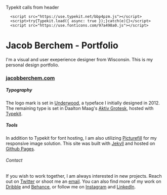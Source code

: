 Typekit calls from header

```
  <script src="https://use.typekit.net/bbp4pzm.js"></script>
  <script>try{Typekit.load({ async: true });}catch(e){}</script>
  <script src="https://use.fonticons.com/97a498a0.js"></script>
```

# Jacob Berchem - Portfolio

I'm a visual and user exeperience designer from Wisconsin. This is my personal design portfolio.
### [jacobberchem.com](http://jacobberchem.com/)

##### Typography
The logo mark is set in [Underwood](http://jacobberchem.com/portfolio/underwood/), a typeface I initially designed in 2012.
The remaining type is set in Daalton Maag's [Aktiv Grotesk](https://www.daltonmaag.com/library/aktiv-grotesk_), hosted with [Typekit](https://typekit.com/fonts/aktiv-grotesk-std).

##### Tools
In addition to Typekit for font hosting, I am also utilizing [Picturefill](https://scottjehl.github.io/picturefill/) for my responsive image solution. This site was built with [Jekyll](http://jekyllrb.com/) and hosted on [Github Pages](https://pages.github.com/).

###### Contact
If you wish to work together, I am always interested in new projects. Reach out on [Twitter](https://twitter.com/jakeberk) or shoot me an [email](mailto:jacob.berchem@gmail.com). You can also find more of my work on [Dribble](https://dribbble.com/jakeberk) and [Behance](https://www.behance.net/jakeberk), or follow me on [Instagram](https://www.instagram.com/jakeberk/) and [LinkedIn](https://www.linkedin.com/in/jakeberk).
